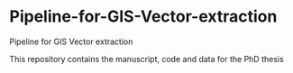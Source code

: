 # Pipeline-for-GIS-Vector-extraction
Pipeline for GIS Vector extraction

This repository contains the manuscript, code and data for the PhD thesis
